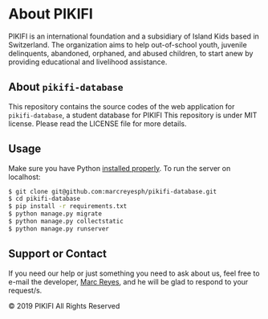 # About PIKIFI

PIKIFI is an international foundation and a subsidiary of Island Kids based in Switzerland. The organization aims to help out-of-school youth, juvenile delinquents, abandoned, orphaned, and abused children, to start anew by providing educational and livelihood assistance. 

## About ```pikifi-database```

This repository contains the source codes of the web application for ```pikifi-database```, a student database for PIKIFI This repository is under MIT license. Please read the LICENSE file for more details.

## Usage

Make sure you have Python [installed properly](http://install.python-guide.org). To run the server on localhost:

```bash
$ git clone git@github.com:marcreyesph/pikifi-database.git
$ cd pikifi-database
$ pip install -r requirements.txt
$ python manage.py migrate
$ python manage.py collectstatic
$ python manage.py runserver
```

## Support or Contact

If you need our help or just something you need to ask about us, feel free to e-mail the developer, [Marc Reyes](mailto:hello@marcreyes.ph?subject=pikifi-database), and he will be glad to respond to your request/s.

&copy; 2019 PIKIFI All Rights Reserved